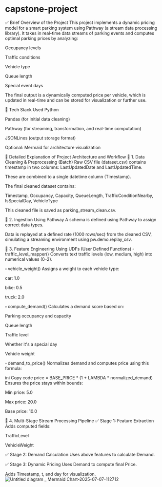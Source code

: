 # capstone-project
✅ Brief Overview of the Project
This project implements a dynamic pricing model for a smart parking system using Pathway (a stream data processing library). It takes in real-time data streams of parking events and computes optimal parking prices by analyzing:

Occupancy levels

Traffic conditions

Vehicle type

Queue length

Special event days

The final output is a dynamically computed price per vehicle, which is updated in real-time and can be stored for visualization or further use.

🔧 Tech Stack Used
Python

Pandas (for initial data cleaning)

Pathway (for streaming, transformation, and real-time computation)

JSONLines (output storage format)

Optional: Mermaid for architecture visualization

🧠 Detailed Explanation of Project Architecture and Workflow
🔹 1. Data Cleaning & Preprocessing (Batch)
Raw CSV file (dataset.csv) contains timestamp in two columns: LastUpdatedDate and LastUpdatedTime.

These are combined to a single datetime column (Timestamp).

The final cleaned dataset contains:

Timestamp, Occupancy, Capacity, QueueLength, TrafficConditionNearby, IsSpecialDay, VehicleType

This cleaned file is saved as parking_stream_clean.csv.

🔹 2. Ingestion Using Pathway
A schema is defined using Pathway to assign correct data types.

Data is replayed at a defined rate (1000 rows/sec) from the cleaned CSV, simulating a streaming environment using pw.demo.replay_csv.

🔹 3. Feature Engineering Using UDFs (User Defined Functions)
▫️ traffic_level_mapper()
Converts text traffic levels (low, medium, high) into numerical values (0–2).

▫️ vehicle_weight()
Assigns a weight to each vehicle type:

car: 1.0

bike: 0.5

truck: 2.0

▫️ compute_demand()
Calculates a demand score based on:

Parking occupancy and capacity

Queue length

Traffic level

Whether it's a special day

Vehicle weight

▫️ demand_to_price()
Normalizes demand and computes price using this formula:

ini
Copy code
price = BASE_PRICE * (1 + LAMBDA * normalized_demand)
Ensures the price stays within bounds:

Min price: 5.0

Max price: 20.0

Base price: 10.0

🔹 4. Multi-Stage Stream Processing Pipeline
✅ Stage 1: Feature Extraction
Adds computed fields:

TrafficLevel

VehicleWeight

✅ Stage 2: Demand Calculation
Uses above features to calculate Demand.

✅ Stage 3: Dynamic Pricing
Uses Demand to compute final Price.

Adds Timestamp, t, and day for visualization.
![Untitled diagram _ Mermaid Chart-2025-07-07-112712](https://github.com/user-attachments/assets/a485127a-ccad-4494-ac0a-f97e8ba8fdf3)
